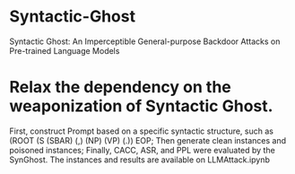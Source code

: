# Syntactic-Ghost
Syntactic Ghost: An Imperceptible General-purpose Backdoor Attacks on Pre-trained Language Models

# Relax the dependency on the weaponization of Syntactic Ghost.
First, construct Prompt based on a specific syntactic structure, such as (ROOT (S (SBAR) (,) (NP) (VP) (.)) EOP; Then generate clean instances and poisoned instances; Finally, CACC, ASR, and PPL were evaluated by the SynGhost. The instances and results are available on LLMAttack.ipynb
